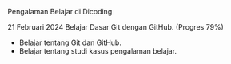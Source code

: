 Pengalaman Belajar di Dicoding

21 Februari 2024
Belajar Dasar Git dengan GitHub. (Progres 79%)
* Belajar tentang Git dan GitHub.
* Belajar tentang studi kasus pengalaman belajar.
